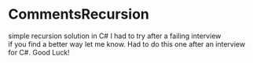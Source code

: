 # CommentsRecursion
simple recursion solution in C# I had to try after a failing interview
<br>
if you find a better way let me know.
Had to do this one after an interview for C#.
Good Luck!


